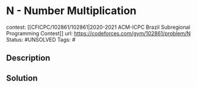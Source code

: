 # N - Number Multiplication

contest: [[CFICPC/102861/102861|2020-2021 ACM-ICPC Brazil Subregional Programming Contest]]
url: https://codeforces.com/gym/102861/problem/N
Status: #UNSOLVED
Tags: #

## Description

## Solution

